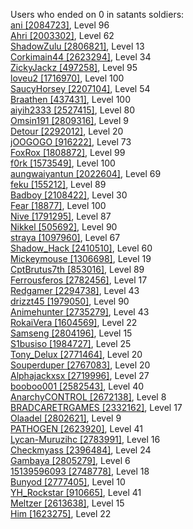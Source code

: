 Users who ended on 0 in satants soldiers:  
[ani [2084723]](https://www.torn.com/profiles.php?XID=[2084723]), Level 96  
[Ahri [2003302]](https://www.torn.com/profiles.php?XID=[2003302]), Level 62  
[ShadowZulu [2806821]](https://www.torn.com/profiles.php?XID=[2806821]), Level 13  
[Corkimain44 [2623294]](https://www.torn.com/profiles.php?XID=[2623294]), Level 34  
[ZickyJackz [497258]](https://www.torn.com/profiles.php?XID=[497258]), Level 95  
[loveu2 [1716970]](https://www.torn.com/profiles.php?XID=[1716970]), Level 100  
[SaucyHorsey [2207104]](https://www.torn.com/profiles.php?XID=[2207104]), Level 54  
[Braathen [437431]](https://www.torn.com/profiles.php?XID=[437431]), Level 100  
[aiyih2333 [2527415]](https://www.torn.com/profiles.php?XID=[2527415]), Level 80  
[Omsin191 [2809316]](https://www.torn.com/profiles.php?XID=[2809316]), Level 9  
[Detour [2292012]](https://www.torn.com/profiles.php?XID=[2292012]), Level 20  
[jOOGOGO [916222]](https://www.torn.com/profiles.php?XID=[916222]), Level 73  
[FoxRox [1808872]](https://www.torn.com/profiles.php?XID=[1808872]), Level 99  
[f0rk [1573549]](https://www.torn.com/profiles.php?XID=[1573549]), Level 100  
[aungwaiyantun [2022604]](https://www.torn.com/profiles.php?XID=[2022604]), Level 69  
[feku [155212]](https://www.torn.com/profiles.php?XID=[155212]), Level 89  
[Badboy [2108422]](https://www.torn.com/profiles.php?XID=[2108422]), Level 30  
[Fear [18877]](https://www.torn.com/profiles.php?XID=[18877]), Level 100  
[Nive [1791295]](https://www.torn.com/profiles.php?XID=[1791295]), Level 87  
[Nikkel [505692]](https://www.torn.com/profiles.php?XID=[505692]), Level 90  
[straya [1097960]](https://www.torn.com/profiles.php?XID=[1097960]), Level 67  
[Shadow_Hack [2410510]](https://www.torn.com/profiles.php?XID=[2410510]), Level 60  
[Mickeymouse [1306698]](https://www.torn.com/profiles.php?XID=[1306698]), Level 19  
[CptBrutus7th [853016]](https://www.torn.com/profiles.php?XID=[853016]), Level 89  
[Ferrousferos [2782456]](https://www.torn.com/profiles.php?XID=[2782456]), Level 17  
[Redgamer [2294738]](https://www.torn.com/profiles.php?XID=[2294738]), Level 43  
[drizzt45 [1979050]](https://www.torn.com/profiles.php?XID=[1979050]), Level 90  
[Animehunter [2735279]](https://www.torn.com/profiles.php?XID=[2735279]), Level 43  
[RokaiVera [1604569]](https://www.torn.com/profiles.php?XID=[1604569]), Level 22  
[Samseng [2804196]](https://www.torn.com/profiles.php?XID=[2804196]), Level 15  
[S1busiso [1984727]](https://www.torn.com/profiles.php?XID=[1984727]), Level 25  
[Tony_Delux [2771464]](https://www.torn.com/profiles.php?XID=[2771464]), Level 20  
[Souperduper [2767083]](https://www.torn.com/profiles.php?XID=[2767083]), Level 20  
[Alphajackxsx [2719996]](https://www.torn.com/profiles.php?XID=[2719996]), Level 27  
[booboo001 [2582543]](https://www.torn.com/profiles.php?XID=[2582543]), Level 40  
[AnarchyCONTROL [2672138]](https://www.torn.com/profiles.php?XID=[2672138]), Level 8  
[BRADCARETRGAMES [2332162]](https://www.torn.com/profiles.php?XID=[2332162]), Level 17  
[Olaadel [2802621]](https://www.torn.com/profiles.php?XID=[2802621]), Level 9  
[PATHOGEN [2623920]](https://www.torn.com/profiles.php?XID=[2623920]), Level 41  
[Lycan-Muruzihc [2783991]](https://www.torn.com/profiles.php?XID=[2783991]), Level 16  
[Checkmyass [2396484]](https://www.torn.com/profiles.php?XID=[2396484]), Level 24  
[Gambaya [2805279]](https://www.torn.com/profiles.php?XID=[2805279]), Level 6  
[15139596093 [2748778]](https://www.torn.com/profiles.php?XID=[2748778]), Level 18  
[Bunyod [2777405]](https://www.torn.com/profiles.php?XID=[2777405]), Level 10  
[YH_Rockstar [910665]](https://www.torn.com/profiles.php?XID=[910665]), Level 41  
[Meltzer [2613638]](https://www.torn.com/profiles.php?XID=[2613638]), Level 15  
[Him [1623275]](https://www.torn.com/profiles.php?XID=[1623275]), Level 22  
